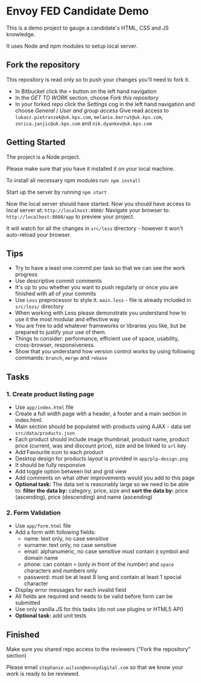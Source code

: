 # Envoy FED Candidate Demo

This is a demo project to gauge a candidate's HTML, CSS and JS knowledge.

It uses Node and npm modules to setup local server.

## Fork the repository

This repository is read only so to push your changes you'll need to fork it.

- In Bitbucket click the `+` button on the left hand navigation
- In the _GET TO WORK_ section, choose _Fork this repository_
- In your forked repo click the _Settings_ cog in the left hand navigation and choose _General_ / _User and group access_
  Give read access to `lukasz.pietraszek@uk.kps.com`, `melanie.berrut@uk.kps.com`, `zorica.janjic@uk.kps.com` and `nik.dyankov@uk.kps.com`

## Getting Started

The project is a Node project.

Please make sure that you have it installed it on your local machine.

To install all necessary npm modules run:
`npm install`

Start up the server by running
`npm start`

Now the local server should have started.
Now you should have access to local server at: `http://localhost:8080/`
Navigate your browser to: `http://localhost:8080/app` to preview your project.

It will watch for all the changes in `src/less` directory - however it won't auto-reload your browser.

## Tips

- Try to have a least one commit per task so that we can see the work progress
- Use descriptive commit comments
- It's up to you whether you want to push regularly or once you are finished with all of your commits
- Use `Less` preprocessor to style it. `main.less` - file is already included in `src/less/` directory
- When working with Less please demonstrate you understand how to use it the most modular and effective way
- You are free to add whatever frameworks or libraries you like, but be prepared to justify your use of them.
- Things to consider: performance, efficient use of space, usability, cross-browser, responsiveness.
- Show that you understand how version control works by using following commands: `branch`, `merge` and `rebase`

## Tasks

### 1. Create product listing page

- Use `app/index.html` file
- Create a full width page with a header, a footer and a main section in index.html.
- Main section should be populated with products using AJAX - data set `src/data/products.json`
- Each product should include image thumbnail, product name, product price (current, was and discount price), size and be linked to `url` key
- Add Favourite icon to each product
- Desktop design for products layout is provided in `app/plp-design.png`
- It should be fully responsive
- Add toggle option between list and grid view
- Add comments on what other improvements would you add to this page
- **Optional task:** The data set is reasonably large so we need to be able to: **filter the data by:** category, price, size and **sort the data by:** price (ascending), price (descending) and name (ascending)

### 2. Form Validation

- Use `app/form.html` file
- Add a form with following fields:
  - name: text only, no case sensitive
  - surname: text only, no case sensitive
  - email: alphanumeric, no case sensitive must contain `@` symbol and domain name
  - phone: can contain `+` (only in front of the number) and `space` characters and numbers only
  - password: must be at least 8 long and contain at least 1 special character
- Display error messages for each invalid field
- All fields are required and needs to be valid before form can be submitted
- Use only vanilla JS for this tasks (do not use plugins or HTML5 API)
- **Optional task:** add unit tests

## Finished

Make sure you shared repo access to the reviewers ("Fork the repository" section)

Please email `stephanie.wilson@envoydigital.com` so that we know your work is ready to be reviewed.
